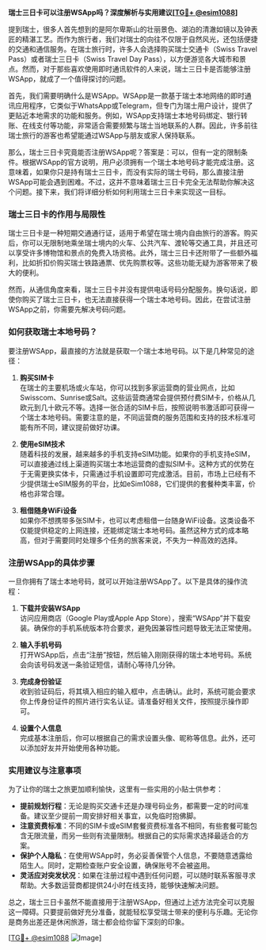 **瑞士三日卡可以注册WSApp吗？深度解析与实用建议[[TG💪+ @esim1088](https://t.me/s/esim1088)]**

提到瑞士，很多人首先想到的是阿尔卑斯山的壮丽景色、湖泊的清澈如镜以及钟表匠的精湛工艺。而作为旅行者，我们对瑞士的向往不仅限于自然风光，还包括便捷的交通和通信服务。在瑞士旅行时，许多人会选择购买瑞士交通卡（Swiss Travel Pass）或者瑞士三日卡（Swiss Travel Day Pass），以方便游览各大城市和景点。然而，对于那些喜欢使用即时通讯软件的人来说，瑞士三日卡是否能够注册WSApp，就成了一个值得探讨的问题。

首先，我们需要明确什么是WSApp。WSApp是一款基于瑞士本地网络的即时通讯应用程序，它类似于WhatsApp或Telegram，但专门为瑞士用户设计，提供了更贴近本地需求的功能和服务。例如，WSApp支持瑞士本地号码绑定、银行转账、在线支付等功能，非常适合需要频繁与瑞士当地联系的人群。因此，许多前往瑞士旅行的游客也希望能通过WSApp与朋友或家人保持联系。

那么，瑞士三日卡究竟能否注册WSApp呢？答案是：可以，但有一定的限制条件。根据WSApp的官方说明，用户必须拥有一个瑞士本地号码才能完成注册。这意味着，如果你只是持有瑞士三日卡，而没有实际的瑞士号码，那么直接注册WSApp可能会遇到困难。不过，这并不意味着瑞士三日卡完全无法帮助你解决这个问题。接下来，我们将详细分析如何利用瑞士三日卡来实现这一目标。

### 瑞士三日卡的作用与局限性

瑞士三日卡是一种短期交通通行证，适用于希望在瑞士境内自由旅行的游客。购买后，你可以无限制地乘坐瑞士境内的火车、公共汽车、渡轮等交通工具，并且还可以享受许多博物馆和景点的免费入场资格。此外，瑞士三日卡还附带了一些额外福利，比如折扣价购买瑞士铁路通票、优先购票权等。这些功能无疑为游客带来了极大的便利。

然而，从通信角度来看，瑞士三日卡并没有提供电话号码分配服务。换句话说，即使你购买了瑞士三日卡，也无法直接获得一个瑞士本地号码。因此，在尝试注册WSApp之前，你需要先解决号码问题。

### 如何获取瑞士本地号码？

要注册WSApp，最直接的方法就是获取一个瑞士本地号码。以下是几种常见的途径：

1. **购买SIM卡**  
   在瑞士的主要机场或火车站，你可以找到多家运营商的营业网点，比如Swisscom、Sunrise或Salt。这些运营商通常会提供预付费SIM卡，价格从几欧元到几十欧元不等。选择一张合适的SIM卡后，按照说明书激活即可获得一个瑞士本地号码。需要注意的是，不同运营商的服务范围和支持的技术标准可能有所不同，建议提前做好功课。

2. **使用eSIM技术**  
   随着科技的发展，越来越多的手机支持eSIM功能。如果你的手机支持eSIM，可以直接通过线上渠道购买瑞士本地运营商的虚拟SIM卡。这种方式的优势在于无需更换实体卡，只需通过手机设置即可完成激活。目前，市场上已经有不少提供瑞士eSIM服务的平台，比如eSim1088，它们提供的套餐种类丰富，价格也非常合理。

3. **租借随身WiFi设备**  
   如果你不想携带多张SIM卡，也可以考虑租借一台随身WiFi设备。这类设备不仅能提供稳定的上网连接，还能绑定瑞士本地号码。虽然这种方式的成本略高，但对于需要同时处理多个任务的旅客来说，不失为一种高效的选择。

### 注册WSApp的具体步骤

一旦你拥有了瑞士本地号码，就可以开始注册WSApp了。以下是具体的操作流程：

1. **下载并安装WSApp**  
   访问应用商店（Google Play或Apple App Store），搜索“WSApp”并下载安装。确保你的手机系统版本符合要求，避免因兼容性问题导致无法正常使用。

2. **输入手机号码**  
   打开WSApp后，点击“注册”按钮，然后输入刚刚获得的瑞士本地号码。系统会向该号码发送一条验证短信，请耐心等待几分钟。

3. **完成身份验证**  
   收到验证码后，将其填入相应的输入框中，点击确认。此时，系统可能会要求你上传身份证件的照片进行实名认证。请准备好相关文件，按照提示操作即可。

4. **设置个人信息**  
   完成基本注册后，你可以根据自己的需求设置头像、昵称等信息。此外，还可以添加好友并开始使用各种功能。

### 实用建议与注意事项

为了让你的瑞士之旅更加顺利愉快，这里有一些实用的小贴士供参考：

- **提前规划行程**：无论是购买交通卡还是办理号码业务，都需要一定的时间准备。建议至少提前一周安排好相关事宜，以免临时抱佛脚。
- **注意资费标准**：不同的SIM卡或eSIM套餐资费标准各不相同，有些套餐可能包含无限流量，而另一些则有流量限制。根据自己的实际需求选择最适合的方案。
- **保护个人隐私**：在使用WSApp时，务必妥善保管个人信息，不要随意透露给陌生人。同时，定期检查账户安全设置，确保账号不会被盗用。
- **灵活应对突发状况**：如果在注册过程中遇到任何问题，可以随时联系客服寻求帮助。大多数运营商都提供24小时在线支持，能够快速解决问题。

总之，瑞士三日卡虽然不能直接用于注册WSApp，但通过上述方法完全可以克服这一障碍。只要提前做好充分准备，就能轻松享受瑞士带来的便利与乐趣。无论你是商务出差还是休闲旅游，瑞士都会给你留下深刻的印象。

[[TG💪+ @esim1088](https://t.me/s/esim1088) ![Image](https://i.postimg.cc/4NQfJmqS/Snipaste-2025-05-13-00-14-12.png)]